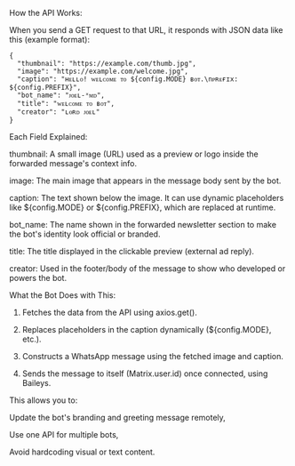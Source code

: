 
How the API Works:

When you send a GET request to that URL, it responds with JSON data like this (example format):

```              
{
  "thumbnail": "https://example.com/thumb.jpg",
  "image": "https://example.com/welcome.jpg",
  "caption": "ʜᴇʟʟᴏ! ᴡᴇʟᴄᴏᴍᴇ ᴛᴏ ${config.MODE} ʙᴏᴛ.\nᴘʀᴇғɪx: ${config.PREFIX}",
  "bot_name": "ᴊᴏᴇʟ-ˣᴍᴅ",
  "title": "ᴡᴇʟᴄᴏᴍᴇ ᴛᴏ ʙᴏᴛ",
  "creator": "ʟᴏʀᴅ ᴊᴏᴇʟ"
}
 ```              
Each Field Explained:

thumbnail: A small image (URL) used as a preview or logo inside the forwarded message's context info.

image: The main image that appears in the message body sent by the bot.

caption: The text shown below the image. It can use dynamic placeholders like ${config.MODE} or ${config.PREFIX}, which are replaced at runtime.

bot_name: The name shown in the forwarded newsletter section to make the bot's identity look official or branded.

title: The title displayed in the clickable preview (external ad reply).

creator: Used in the footer/body of the message to show who developed or powers the bot.


What the Bot Does with This:

1. Fetches the data from the API using axios.get().


2. Replaces placeholders in the caption dynamically (${config.MODE}, etc.).


3. Constructs a WhatsApp message using the fetched image and caption.


4. Sends the message to itself (Matrix.user.id) once connected, using Baileys.



This allows you to:

Update the bot's branding and greeting message remotely,

Use one API for multiple bots,

Avoid hardcoding visual or text content.



